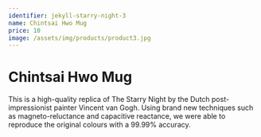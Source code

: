 ```yaml
---
identifier: jekyll-starry-night-3
name: Chintsai Hwo Mug
price: 10
image: /assets/img/products/product3.jpg
---
```


# Chintsai Hwo Mug

This is a high-quality replica of The Starry Night by the Dutch post-impressionist painter Vincent van Gogh. Using brand new techniques such as magneto-reluctance and capacitive reactance, we were able to reproduce the original colours with a 99.99% accuracy.
